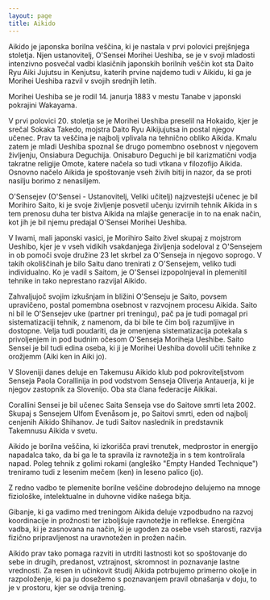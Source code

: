 ```yaml
---
layout: page
title: Aikido
---
```


Aikido je japonska borilna veščina, ki je nastala v prvi polovici prejšnjega stoletja. Njen ustanovitelj, O'Sensei Morihei Ueshiba, se je v svoji mladosti intenzivno posvečal vadbi klasičnih japonskih borilnih veščin kot sta Daito Ryu Aiki Jujutsu in Kenjutsu, katerih prvine najdemo tudi v Aikidu, ki ga je Morihei Ueshiba razvil v svojih srednjih letih.

Morihei Ueshiba se je rodil 14. janurja 1883 v mestu Tanabe v japonski pokrajini Wakayama.

V prvi polovici 20. stoletja se je Morihei Ueshiba preselil na Hokaido, kjer je srečal Sokaka Takedo, mojstra Daito Ryu Aikijujutsa in postal njegov učenec. Prav ta veščina je najbolj vplivala na tehnično obliko Aikida. Kmalu zatem je mladi Ueshiba spoznal še drugo pomembno osebnost v njegovem življenju, Onsiabura Deguchija. Onisaburo Deguchi je bil karizmatični vodja takratne religije Omote, katere načela so tudi vtkana v filozofijo Aikida. Osnovno načelo Aikida je spoštovanje vseh živih bitij in nazor, da se proti nasilju borimo z nenasiljem.

O'Sensejev (O'Sensei - Ustanovitelj, Veliki učitelj) najzvestejši učenec je bil Morihiro Saito, ki je svoje življenje posvetil učenju izvirnih tehnik Aikida in s tem prenosu duha ter bistva Aikida na mlajše generacije in to na enak način, kot jih je bil njemu predajal O'Sensei Morihei Ueshiba.

 V Iwami, mali japonski vasici, je Morihiro Saito živel skupaj z mojstrom Ueshibo, kjer je v vseh vidikih vsakdanjega življenja sodeloval z O'Sensejem in ob pomoči svoje družine 23 let skrbel za O'Senseja in njegovo soprogo. V takih okoliščinah je bilo Saitu dano trenirati z O'Sensejem, veliko tudi individualno. Ko je vadil s Saitom, je O'Sensei izpopolnjeval in plemenitil tehnike in tako neprestano razvijal Aikido. 

Zahvaljujoč svojim izkušnjam in bližini O'Senseju je Saito, povsem upravičeno, postal pomembna osebnost v razvojnem procesu Aikida. Saito ni bil le O'Sensejev uke (partner pri treningu), pač pa je tudi pomagal pri sistematizaciji tehnik, z namenom, da bi bile te čim bolj razumljive in dostopne. Velja tudi poudariti, da je omenjena sistematizacija potekala s privoljenjem in pod budnim očesom O'Senseja Moriheja Ueshibe. Saito Sensei je bil tudi edina oseba, ki ji je Morihei Ueshiba dovolil učiti tehnike z orožjemm (Aiki ken in Aiki jo).

V Sloveniji danes deluje en Takemusu Aikido klub pod pokroviteljstvom  Senseja Paola Corallinija in pod vodstvom Senseja Oliverja Antauerja, ki je njegov zastopnik za Slovenijo. Oba sta člana federacije Aikikai.

Corallini Sensei je bil učenec Saita Senseja vse do Saitove smrti leta 2002. Skupaj s Sensejem Ulfom Evenåsom je, po Saitovi smrti, eden od najbolj cenjenih Aikido Shihanov. Je tudi Saitov naslednik in predstavnik Takemnusu Aikida v svetu.

Aikido je borilna veščina, ki izkorišča pravi trenutek, medprostor in energijo napadalca tako, da bi ga le ta spravila iz ravnotežja in s tem kontrolirala napad. Poleg tehnik z golimi rokami (angleško "Empty Handed Technique") treniramo tudi z lesenim mečem (ken) in leseno palico (jo).

 Z redno vadbo te plemenite borilne veščine dobrodejno delujemo na mnoge fiziološke, intelektualne in duhovne vidike našega bitja.

 Gibanje, ki ga vadimo med treningom Aikida deluje vzpodbudno na razvoj koordinacije in prožnosti ter izboljšuje ravnotežje in reflekse. Energična vadba, ki je zasnovana na način, ki je ugoden za osebe vseh starosti, razvija fizično pripravljenost na uravnotežen in prožen način.

Aikido prav tako pomaga razviti in utrditi lastnosti kot so spoštovanje do sebe in drugih, predanost, vztrajnost, skromnost in poznavanje lastne vrednosti. Za resen in učinkovit študij Aikida potrbujemo primerno okolje in razpoloženje, ki pa ju dosežemo s poznavanjem pravil obnašanja v doju, to je v prostoru, kjer se odvija trening.
